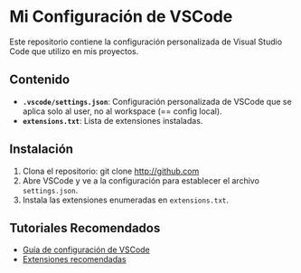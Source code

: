 # Mi Configuración de VSCode

Este repositorio contiene la configuración personalizada de Visual Studio Code que utilizo en mis proyectos.

## Contenido

- **`.vscode/settings.json`**: Configuración personalizada de VSCode que se aplica solo al user, no al workspace (== config local).
- **`extensions.txt`**: Lista de extensiones instaladas.

## Instalación

1. Clona el repositorio: git clone http://github.com
2. Abre VSCode y ve a la configuración para establecer el archivo `settings.json`.
3. Instala las extensiones enumeradas en `extensions.txt`.

## Tutoriales Recomendados

- [Guía de configuración de VSCode](https://code.visualstudio.com/docs/setup/setup-overview)
- [Extensiones recomendadas](https://code.visualstudio.com/docs/editor/extension-marketplace)
